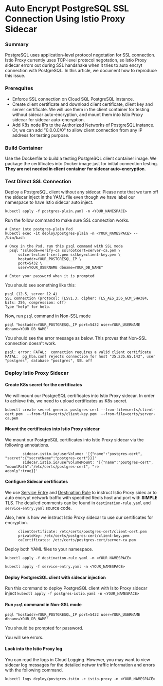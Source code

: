 # Auto Encrypt PostgreSQL SSL Connection Using Istio Proxy Sidecar

### Summary

PostgreSQL uses application-level protocol negotation for SSL connection. Istio Proxy currently uses TCP-level protocol negotation, so Istio Proxy sidecar errors out during SSL handshake when it tries to auto encryt connection with PostgreSQL. In this article, we document how to reproduce this issue.

### Prerequites

* Enforce SSL connection on Cloud SQL PostgreSQL instance.
* Create client certificate and download client certificate, client key and server certificate. We will use them in the client container for testing without sidecar auto-encryption, and mount them into Istio Proxy sidecar for sidecar auto-encryption.
* Add K8s node IPs to the Authorized Networks of PostgreSQL instance. Or, we can add "0.0.0.0/0" to allow client connection from any IP address for testing purpose.

### Build Container

Use the Dockerfile to build a testing PostgreSQL client container image. We package the certificates into Docker image just for initial connection testing. **They are not needed in client container for sidecar auto-encryption**.

### Test Direct SSL Connection

Deploy a PostgreSQL client without any sidecar. Please note that we turn off the sidecar inject in the YAML file even though we have label our namespace to have Istio sidecar auto inject.

```
kubectl apply -f postgres-plain.yaml -n <YOUR_NAMESPACE>
```

Run the follow command to make sure SSL connection works.
```
# Enter into postgres-plain Pod
kubectl exec -it deploy/postgres-plain -n <YOUR_NAMESPACE> -- /bin/bash

# Once in the Pod, run this psql command with SSL mode
  psql "sslmode=verify-ca sslrootcert=server-ca.pem \
      sslcert=client-cert.pem sslkey=client-key.pem \
      hostaddr=YOUR_POSTGRESQL_IP \
      port=5432 \
      user=YOUR_USERNAME dbname=YOUR_DB_NAME"

# Enter your password when it is prompted
```

You should see something like this:
```
psql (12.5, server 12.4)
SSL connection (protocol: TLSv1.3, cipher: TLS_AES_256_GCM_SHA384, bits: 256, compression: off)
Type "help" for help.
```

Now, run `psql` command in Non-SSL mode
```
psql "hostaddr=YOUR_POSTGRESQL_IP port=5432 user=YOUR_USERNAME dbname=YOUR_DB_NAME"
```

You should see the error message as below. This proves that Non-SSL connection doesn't work.
```
psql: error: FATAL:  connection requires a valid client certificate
FATAL:  pg_hba.conf rejects connection for host "35.235.65.143", user "postgres", database "postgres", SSL off
```

### Deploy Istio Proxy Sidecar

#### Create K8s secret for the certificates

We will mount our PostgreSQL certificates into Istio Proxy sidecar. In order to achieve this, we need to upload certificates as K8s secret.

```
kubectl create secret generic postgres-cert --from-file=certs/client-cert.pem  --from-file=certs/client-key.pem  --from-file=certs/server-ca.pem
```

#### Mount the certificates into Istio Proxy sidecar

We mount our PostgreSQL certificates into Istio Proxy sidecar via the following annotations.
```
        sidecar.istio.io/userVolume: '[{"name":"postgres-cert", "secret":{"secretName":"postgres-cert"}}]'
        sidecar.istio.io/userVolumeMount: '[{"name":"postgres-cert", "mountPath":"/etc/certs/postgres-cert", "re
adonly":true}]'
```

#### Configure Sidecar certificates

We use [Service Entry](https://istio.io/latest/docs/reference/config/networking/service-entry/) and [Destination
 Rule](https://istio.io/latest/docs/reference/config/networking/destination-rule/) to instruct Istio Proxy sidec
ar to auto encrypt network traffic with specified Redis host and port with **SIMPLE** TLS. The detailed comments
 can be found in `destination-rule.yaml` and `service-entry.yaml` source code.

Also, here is how we instruct Istio Proxy sidecar to use our certificates for encryption.

```
      clientCertificate: /etc/certs/postgres-cert/client-cert.pem
      privateKey: /etc/certs/postgres-cert/client-key.pem
      caCertificates: /etc/certs/postgres-cert/server-ca.pem
```

Deploy both YAML files to your namespace.
```
kubectl apply -f destination-rule.yaml -n <YOUR_NAMESPACE>

kubectl apply -f service-entry.yaml -n <YOUR_NAMESPACE>
```

#### Deploy PostgresSQL client with sidecar injection

Run this command to deploy PostgreSQL client with Isito Proxy sidecar inject
``
kubectl apply -f postgres-istio.yaml -n <YOUR_NAMESPACE>
``

#### Run `psql` command in Non-SSL mode
```
psql "hostaddr=YOUR_POSTGRESQL_IP port=5432 user=YOUR_USERNAME dbname=YOUR_DB_NAME"
```

You should be prompted for password.

You will see errors.

#### Look into the Istio Proxy log

You can read the logs in Cloud Logging. However, you may want to view sidecar log messages for the detailed networ traffic information and errors with the following command.
```
kubectl logs deploy/postgres-istio -c istio-proxy -n <YOUR_NAMESPACE>
```
